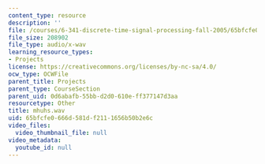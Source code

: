 ```yaml
---
content_type: resource
description: ''
file: /courses/6-341-discrete-time-signal-processing-fall-2005/65bfcfe0666d581df2111656b50b2e6c_mhuhs.wav
file_size: 208902
file_type: audio/x-wav
learning_resource_types:
- Projects
license: https://creativecommons.org/licenses/by-nc-sa/4.0/
ocw_type: OCWFile
parent_title: Projects
parent_type: CourseSection
parent_uid: 0d6abafb-55bb-d2d0-610e-ff377147d3aa
resourcetype: Other
title: mhuhs.wav
uid: 65bfcfe0-666d-581d-f211-1656b50b2e6c
video_files:
  video_thumbnail_file: null
video_metadata:
  youtube_id: null
---
```

